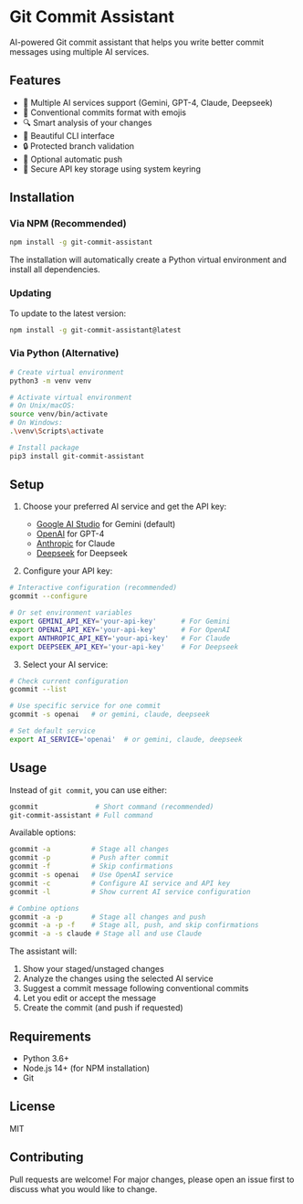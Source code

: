 # Git Commit Assistant

AI-powered Git commit assistant that helps you write better commit messages using multiple AI services.

## Features

- 🤖 Multiple AI services support (Gemini, GPT-4, Claude, Deepseek)
- 📝 Conventional commits format with emojis
- 🔍 Smart analysis of your changes
- 🎨 Beautiful CLI interface
- 🔒 Protected branch validation
- 🚀 Optional automatic push
- 🔐 Secure API key storage using system keyring

## Installation

### Via NPM (Recommended)

```bash
npm install -g git-commit-assistant
```

The installation will automatically create a Python virtual environment and install all dependencies.

### Updating

To update to the latest version:

```bash
npm install -g git-commit-assistant@latest
```

### Via Python (Alternative)

```bash
# Create virtual environment
python3 -m venv venv

# Activate virtual environment
# On Unix/macOS:
source venv/bin/activate
# On Windows:
.\venv\Scripts\activate

# Install package
pip3 install git-commit-assistant
```

## Setup

1. Choose your preferred AI service and get the API key:

   - [Google AI Studio](https://makersuite.google.com/app/apikey) for Gemini (default)
   - [OpenAI](https://platform.openai.com/api-keys) for GPT-4
   - [Anthropic](https://console.anthropic.com/account/keys) for Claude
   - [Deepseek](https://platform.deepseek.com/) for Deepseek

2. Configure your API key:

```bash
# Interactive configuration (recommended)
gcommit --configure

# Or set environment variables
export GEMINI_API_KEY='your-api-key'      # For Gemini
export OPENAI_API_KEY='your-api-key'      # For OpenAI
export ANTHROPIC_API_KEY='your-api-key'   # For Claude
export DEEPSEEK_API_KEY='your-api-key'    # For Deepseek
```

3. Select your AI service:

```bash
# Check current configuration
gcommit --list

# Use specific service for one commit
gcommit -s openai   # or gemini, claude, deepseek

# Set default service
export AI_SERVICE='openai'  # or gemini, claude, deepseek
```

## Usage

Instead of `git commit`, you can use either:

```bash
gcommit              # Short command (recommended)
git-commit-assistant # Full command
```

Available options:

```bash
gcommit -a          # Stage all changes
gcommit -p          # Push after commit
gcommit -f          # Skip confirmations
gcommit -s openai   # Use OpenAI service
gcommit -c          # Configure AI service and API key
gcommit -l          # Show current AI service configuration

# Combine options
gcommit -a -p       # Stage all changes and push
gcommit -a -p -f    # Stage all, push, and skip confirmations
gcommit -a -s claude # Stage all and use Claude
```

The assistant will:

1. Show your staged/unstaged changes
2. Analyze the changes using the selected AI service
3. Suggest a commit message following conventional commits
4. Let you edit or accept the message
5. Create the commit (and push if requested)

## Requirements

- Python 3.6+
- Node.js 14+ (for NPM installation)
- Git

## License

MIT

## Contributing

Pull requests are welcome! For major changes, please open an issue first to discuss what you would like to change.
